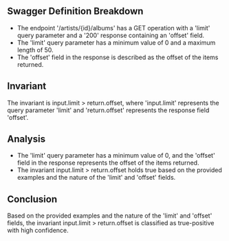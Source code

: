 ## Swagger Definition Breakdown
- The endpoint '/artists/{id}/albums' has a GET operation with a 'limit' query parameter and a '200' response containing an 'offset' field.
- The 'limit' query parameter has a minimum value of 0 and a maximum length of 50.
- The 'offset' field in the response is described as the offset of the items returned.

## Invariant
The invariant is input.limit > return.offset, where 'input.limit' represents the query parameter 'limit' and 'return.offset' represents the response field 'offset'.

## Analysis
- The 'limit' query parameter has a minimum value of 0, and the 'offset' field in the response represents the offset of the items returned.
- The invariant input.limit > return.offset holds true based on the provided examples and the nature of the 'limit' and 'offset' fields.

## Conclusion
Based on the provided examples and the nature of the 'limit' and 'offset' fields, the invariant input.limit > return.offset is classified as true-positive with high confidence.
